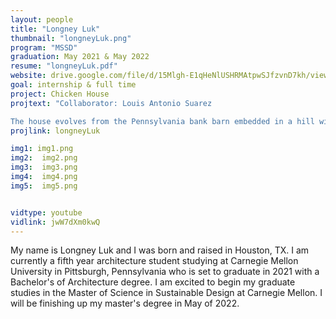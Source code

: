```yaml
---
layout: people
title: "Longney Luk"
thumbnail: "longneyLuk.png"
program: "MSSD"
graduation: May 2021 & May 2022
resume: "longneyLuk.pdf"
website: drive.google.com/file/d/15Mlgh-E1qHeNlUSHRMAtpwSJfzvnD7kh/view?usp=sharing
goal: internship & full time
project: Chicken House
projtext: "Collaborator: Louis Antonio Suarez

The house evolves from the Pennsylvania bank barn embedded in a hill with the entrance at the top. The lower level becomes a garden for chickens and the upper a house for human dwellers. The house is centered around a hearth and chimney, providing warmth and acting as a thermal mass. The Chicken House seeks to examine a new form of pastoral urban life, incorporating a human/non-human co-sharing dialectic, as a contemporary ecological thought moves to include other species. The clients are a farmer-gardener, her family, and a family of chickens. Here, the co-operative farmhouse for pan-species dwellers lies between Hazelwood Greenway and suburban neighborhood."
projlink: longneyLuk

img1: img1.png
img2:  img2.png
img3:  img3.png
img4:  img4.png
img5:  img5.png


vidtype: youtube
vidlink: jwW7dXm0kwQ
---
```


My name is Longney Luk and I was born and raised in Houston, TX. I am currently a fifth year architecture student studying at Carnegie Mellon University in Pittsburgh, Pennsylvania who is set to graduate in 2021 with a Bachelor's of Architecture degree. I am excited to begin my graduate studies in the Master of Science in Sustainable Design at Carnegie Mellon. I will be finishing up my master's degree in May of 2022.

